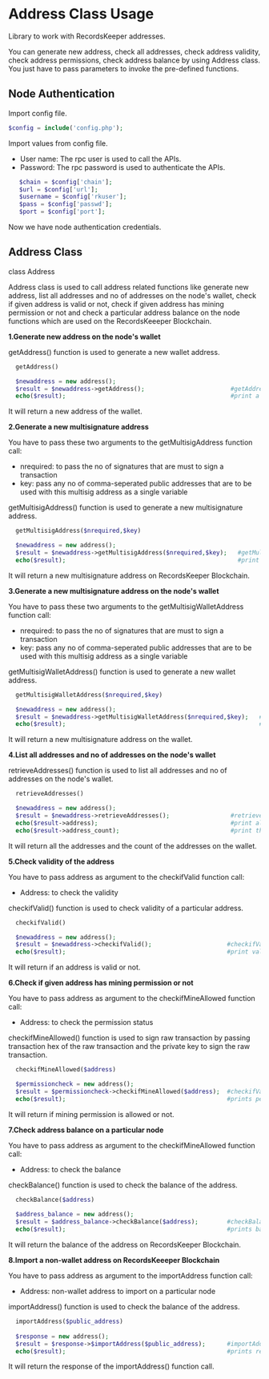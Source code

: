
Address Class Usage
====================

Library to work with RecordsKeeper addresses.


You can generate new address, check all addresses, check address validity, check address permissions, check 
address balance by using Address class. You just have to pass parameters to invoke the pre-defined functions.
  


Node Authentication
-------------------


Import config file.

```PHP
$config = include('config.php');
```
Import values from config file.

- User name: The rpc user is used to call the APIs.
- Password: The rpc password is used to authenticate the APIs.


```PHP
   $chain = $config['chain'];
   $url = $config['url'];
   $username = $config['rkuser'];
   $pass = $config['passwd'];
   $port = $config['port'];
```
 Now we have node authentication credentials.


Address Class
-------------

  class Address

  Address class is used to call address related functions like generate new address, list all addresses and no of addresses on the node's wallet, check if given address is valid or not, check if given address has mining permission or not and check a particular address balance on the node functions which are used on the RecordsKeeeper Blockchain. 


**1.Generate new address on the node's wallet**
 

getAddress() function is used to generate a new wallet address.

```PHP
  getAddress()

  $newaddress = new address();
  $result = $newaddress->getAddress();                        #getAddress function call
  echo($result);                                              #print a new address
```
It will return a new address of the wallet.


**2.Generate a new multisignature address**

You have to pass these two arguments to the getMultisigAddress function call:

- nrequired: to pass the no of signatures that are must to sign a transaction
- key: pass any no of comma-seperated public addresses that are to be used with this multisig address as a single variable 

getMultisigAddress() function is used to generate a new multisignature address.

```PHP
  getMultisigAddress($nrequired,$key)  

  $newaddress = new address();
  $result = $newaddress->getMultisigAddress($nrequired,$key);   #getMultisigAddress() function call
  echo($result);                                                #print a newAddress
```
It will return a new multisignature address on RecordsKeeper Blockchain.


**3.Generate a new multisignature address on the node's wallet**

You have to pass these two arguments to the getMultisigWalletAddress function call:

- nrequired: to pass the no of signatures that are must to sign a transaction
- key: pass any no of comma-seperated public addresses that are to be used with this multisig address as a single variable

getMultisigWalletAddress() function is used to generate a new wallet address.

```PHP
  getMultisigWalletAddress($nrequired,$key)  

  $newaddress = new address();
  $result = $newaddress->getMultisigWalletAddress($nrequired,$key);   #getMultisigWalletAddress() function call
  echo($result);                                                      #print a newAddress
```
It will return a new multisignature address on the wallet.


**4.List all addresses and no of addresses on the node's wallet**

retrieveAddresses() function is used to list all addresses and no of addresses on the node's wallet.

```PHP
  retrieveAddresses()

  $newaddress = new address();
  $result = $newaddress->retrieveAddresses();                 #retrieveAddresses function call
  echo($result->address);                                     #print all the addresses of the wallet
  echo($result->address_count);                               #print the address count
```
It will return all the addresses and the count of the addresses on the wallet.
 
**5.Check validity of the address**

You have to pass address as argument to the checkifValid function call:

- Address: to check the validity

checkifValid() function is used to check validity of a particular address. 

```PHP
  checkifValid()

  $newaddress = new address();
  $result = $newaddress->checkifValid();                     #checkifValid() function call
  echo($result);                                             #print validity of the address
```
It will return if an address is valid or not.

**6.Check if given address has mining permission or not**

You have to pass address as argument to the checkifMineAllowed function call:

- Address: to check the permission status

checkifMineAllowed() function is used to sign raw transaction by passing transaction hex of the raw transaction and the private key to sign the raw transaction.

```PHP
  checkifMineAllowed($address) 

  $permissioncheck = new address();
  $result = $permissioncheck->checkifMineAllowed($address);  #checkifValid() function call
  echo($result);                                             #prints permission status of the given address
```
It will return if mining permission is allowed or not.

**7.Check address balance on a particular node**

You have to pass address as argument to the checkifMineAllowed function call:

- Address: to check the balance

checkBalance() function is used to check the balance of the address. 

```PHP
  checkBalance($address)
 
  $address_balance = new address();
  $result = $address_balance->checkBalance($address);        #checkBalance() function call
  echo($result);                                             #prints balance of the address 
```
It will return the balance of the address on RecordsKeeper Blockchain.


**8.Import a non-wallet address on RecordsKeeeper Blockchain**

You have to pass address as argument to the importAddress function call:

- Address: non-wallet address to import on a particular node

importAddress() function is used to check the balance of the address. 

```PHP
  importAddress($public_address)
  
  $response = new address();
  $result = $response->$importAddress($public_address);      #importAddress() function call
  echo($result);                                             #prints response whether address is successfully imported or not
```
It will return the response of the importAddress() function call.

 
